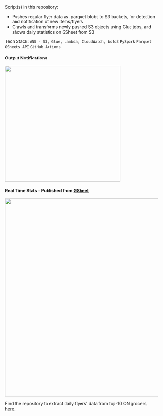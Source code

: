 Script(s) in this repository: 
  - Pushes regular flyer data as .parquet blobs to S3 buckets, for detection and notification of new items/flyers
  - Crawls and transforms newly pushed S3 objects using Glue jobs, and shows daily statistics on GSheet from S3
  
Tech Stack: ```AWS - S3, Glue, Lambda, CloudWatch, boto3``` ```PySpark``` ```Parquet``` ```GSheets API``` ```GitHub Actions``` <br>

#### Output Notifications
<img width="380" src="https://github.com/user-attachments/assets/755b9487-aad9-46f9-919b-3b5b76854934"><br>

#### Real Time Stats - Published from [GSheet](https://docs.google.com/spreadsheets/d/1Fokcum9d__mAxw8PEN_djL34UL9l5Uq8j5LCPwjAE9Y/edit?gid=1816179544#gid=1816179544)
<img width="650" src="https://docs.google.com/spreadsheets/d/e/2PACX-1vRVmCh49pbO8q8NMLvlpyMCw3jQPiMK7wB0koHn98SlGQR3iOzuSlpiinTBeXOOP_O2CUwqD7K5lStu/pubchart?oid=377874331&format=image"><br>

Find the repository to extract daily flyers' data from top-10 ON grocers, [here](https://github.com/shithi30/Canada_Grocery_Flyer_Analytics).
